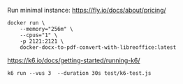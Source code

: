 Run minimal instance: https://fly.io/docs/about/pricing/
```
docker run \
    --memory="256m" \
    --cpus="1" \
    -p 2121:2121 \
    docker-docx-to-pdf-convert-with-libreoffice:latest
```

https://k6.io/docs/getting-started/running-k6/
```
k6 run --vus 3  --duration 30s test/k6-test.js
```